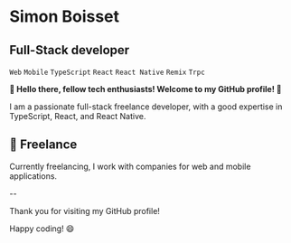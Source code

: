 # Simon Boisset

## Full-Stack developer

`Web` `Mobile` `TypeScript` `React` `React Native` `Remix` `Trpc`

**👋 Hello there, fellow tech enthusiasts! Welcome to my GitHub profile! 🚀**

I am a passionate full-stack freelance developer, with a good expertise in TypeScript, React, and React Native.

## 🏢 Freelance

Currently freelancing, I work with companies for web and mobile applications.

--

Thank you for visiting my GitHub profile!

Happy coding! 😄
